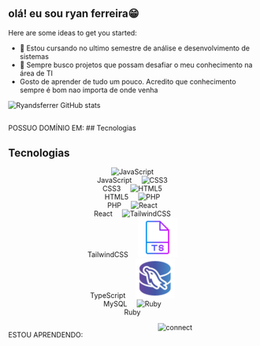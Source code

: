 ## olá! eu sou ryan ferreira😁


Here are some ideas to get you started:
- 🌱 Estou cursando no ultimo semestre de análise e desenvolvimento de sistemas
- 👯 Sempre busco projetos que possam desafiar o meu conhecimento na área de TI
- Gosto de aprender de tudo um pouco. Acredito que conhecimento sempre é bom nao importa de onde venha

![Ryandsferrer GitHub stats](https://github-readme-stats.vercel.app/api?username=Ryandsferrer&show_icons=true&theme=tokyonight)

##
<div style="display: iline_block">
POSSUO DOMÍNIO EM:
## Tecnologias

## Tecnologias

<p align="center">
  <span>
    <img src="https://img.icons8.com/?size=100&id=ouWtcsgDBiwO&format=png&color=000000" width="80" alt="JavaScript"/><br>JavaScript
  </span>&nbsp;&nbsp;&nbsp;
  <span>
    <img src="https://img.icons8.com/?size=100&id=5cVdiiKKi0vX&format=png&color=000000" width="80" alt="CSS3"/><br>CSS3
  </span>&nbsp;&nbsp;&nbsp;
  <span>
    <img src="https://img.icons8.com/?size=100&id=CMVEhOBzk3Zp&format=png&color=000000" width="80" alt="HTML5"/><br>HTML5
  </span>&nbsp;&nbsp;&nbsp;
  <span>
    <img src="https://img.icons8.com/?size=100&id=JybIpZjjXT0F&format=png&color=000000" width="80" alt="PHP"/><br>PHP
  </span>&nbsp;&nbsp;&nbsp;
  <span>
    <img src="https://img.icons8.com/?size=100&id=t4YbEbA834uH&format=png&color=000000" width="80" alt="React"/><br>React
  </span>&nbsp;&nbsp;&nbsp;
  <span>
    <img src="https://img.icons8.com/nolan/64/tailwind_css.png" width="80" alt="TailwindCSS"/><br>TailwindCSS
  </span>&nbsp;&nbsp;&nbsp;
  <span>
    <img src="https://github.com/Ryanferre/DogsImg/blob/main/typescript(1).png?raw=true" width="80" alt="TypeScript"/><br>TypeScript
  </span>&nbsp;&nbsp;&nbsp;
  <span>
    <img src="https://github.com/Ryanferre/DogsImg/blob/main/banco-de-dados-mysql(1).png?raw=true" width="80" alt="MySQL"/><br>MySQL
  </span>&nbsp;&nbsp;&nbsp;
  <span>
    <img src="https://img.icons8.com/nolan/64/ruby-programming-language.png" width="80" alt="Ruby"/><br>Ruby
  </span>
</p>



   <img align='right' alt='connect' src='https://media2.giphy.com/media/v1.Y2lkPTc5MGI3NjExd2xyM3V2NnI2dW1wbDByMWlramp1cWdkaG90c2Z0dDE2cnpyczA1cSZlcD12MV9pbnRlcm5hbF9naWZfYnlfaWQmY3Q9Zw/lQDdDwdZpfYRn1MsJy/giphy.gif' width='200' height='200'/>

</div>

##
ESTOU APRENDENDO:
<div style='display:inline_block'><br>

  
   
</div>
